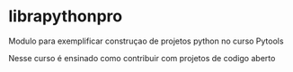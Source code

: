 # librapythonpro
Modulo para exemplificar construçao de projetos python no curso Pytools

Nesse curso é ensinado como contribuir com projetos de codigo aberto
